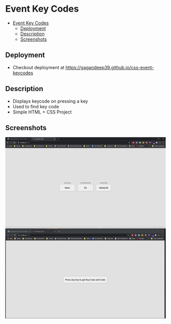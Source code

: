 # Event Key Codes

- [Event Key Codes](#event-key-codes)
  - [Deployment](#deployment)
  - [Description](#description)
  - [Screenshots](#screenshots)

## Deployment

- Checkout deployment at https://gagandeep39.github.io/css-event-keycodes

## Description

- Displays keycode on pressing a key
- Used to find key code
- Simple HTML + CSS Project

## Screenshots

![Screenshot 1](./assets/screenshot_1.png)
![Screenshot 2](./assets/screenshot_2.png)
